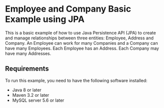 # Employee and Company Basic Example using JPA

This is a basic example of how to use Java Persistence API (JPA) to create and manage relationships between three
entities: Employee, Address and Company. An Employee can work for many Companies and a Company can have many Employees.
Each Employee has an Address. Each Company may have many Addresses.

## Requirements

To run this example, you need to have the following software installed:

- Java 8 or later
- Maven 3.2 or later
- MySQL server 5.6 or later